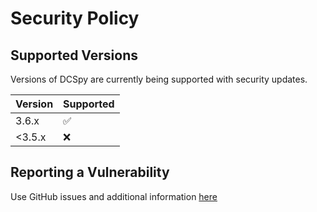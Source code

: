# Security Policy

## Supported Versions

Versions of DCSpy are currently being supported with security updates.

| Version | Supported          |
|---------|--------------------|
| 3.6.x   | :white_check_mark: |
| <3.5.x  | :x:                |

## Reporting a Vulnerability

Use GitHub issues and additional information [here](https://dcspy.readthedocs.io/en/latest/issue/)
